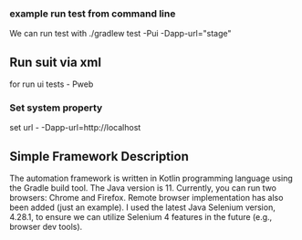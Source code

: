 ### example run test from command line
We can run test with ./gradlew test -Pui -Dapp-url="stage"

## Run suit via xml
for run ui tests - Pweb

### Set system property
set url - -Dapp-url=http://localhost

## Simple Framework Description
The automation framework is written in Kotlin programming language using the Gradle build tool.
The Java version is 11. Currently, you can run two browsers: Chrome and Firefox. 
Remote browser implementation has also been added (just an example).
I used the latest Java Selenium version, 4.28.1, to ensure we can utilize Selenium 4 features in the future (e.g., browser dev tools).
